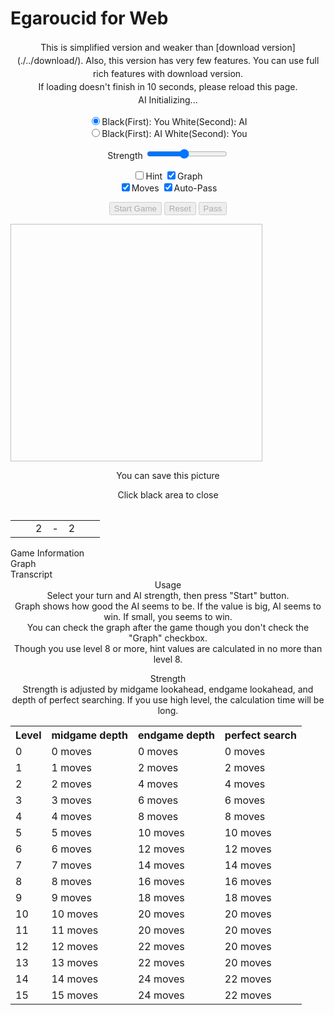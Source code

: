 # Egaroucid for Web

<div align="center" style="line-height: 1.5;">
    <span>This is simplified version and weaker than [download version](./../download/). Also, this version has very few features. You can use full rich features with download version.<br>
    If loading doesn't finish in 10 seconds, please reload this page.<br></span>
    <span id="ai_info">AI Initializing...</span>
</div>
<p align="center">
    <input type="radio" class="radio_size" name="ai_player" value="1" id="white" checked><label for="white" class="setting">Black(First): You White(Second): AI</label>
    <br>
    <input type="radio" class="radio_size" name="ai_player" value="0" id="black"><label for="black" class="setting">Black(First): AI White(Second): You</label>
</p>
<p align="center">
    <label>
        <span class="setting">Strength</span>
        <input type="range" id="ai_level" min="0" max="15" step="1" value="7">
    </label>
    <span class="setting" id="ai_level_label"></span>
</p>
<p align="center">
    <label><input type="checkbox" id="show_value" unchecked><span class="setting">Hint</span></label>
    <label><input type="checkbox" id="show_graph" checked><span class="setting">Graph</span></label>
    <br>
    <label><input type="checkbox" id="show_legal" checked><span class="setting">Moves</span></label>
    <label><input type="checkbox" id="auto_pass" checked><span class="setting">Auto-Pass</span></label>
</p>
<div align="center">
    <div class="buttons">
        <input type="submit" class="setting" value="Start Game" onclick="start()" id="start" disabled>
        <input type="submit" class="setting" value="Reset" onclick="reset()" id="reset" disabled>
        <input type="submit" class="setting" value="Pass" onclick="pass()" id="pass" disabled>
    </div>
</div>
<div class="popup" id="js-popup">
    <div class="popup-inner">
        <p align="center" class="sub_title" id="result_text"></p>
        <img class="image" id="game_result" width="80%" height="auto" style="aspect-ratio: 1.06;">
        <p align="center" class="hidden" id="tweet_result"></p>
        <p align="center" class="text">You can save this picture</p>
        <p align="center" class="text">Click black area to close</p>
    </div>
    <div class="black-background" id="js-black-bg"></div>
</div>
<div class="div_main">
    <table class="table_board" align="center" id="table_board"></table>
    <table class="status" id="status" align="center">
        <tr>
            <td class="status_cell"><span class="state_blank"></span></td>
            <td class="status_cell"><span class="black_stone"></span></td>
            <td class="status_char"><span class="state_blank">2</span></td>
            <td class="status_char"><span class="state_blank">-</span></td>
            <td class="status_char"><span class="state_blank">2</span></td>
            <td class="status_cell"><span class="white_stone"></span></td>
            <td class="status_cell"><span class="state_blank"></span></td>
        </tr>
    </table>
</div>
<div id="info" class="info">
    <div class="sub_title">Game Information</div>
    <div class="sub_sub_title">Graph</div>
    <div class="chart" id="chart_container">
        <canvas id="graph"></canvas>
    </div>
    <div class="sub_sub_title">Transcript</div>
    <div class="record" id="record"></div>
</div>
<div align="center">
    <div class="sub_title">Usage</div>
    <div class="text">
        Select your turn and AI strength, then press "Start" button.<br>
        Graph shows how good the AI seems to be. If the value is big, AI seems to win. If small, you seems to win.<br>
        You can check the graph after the game though you don't check the "Graph" checkbox.<br>
        Though you use level 8 or more, hint values are calculated in no more than level 8.<br>
    </div>
    <p></p>
    <div class="sub_title">Strength</div>
    <div class="text">
        Strength is adjusted by midgame lookahead, endgame lookahead, and depth of perfect searching. 
        If you use high level, the calculation time will be long.
    </div>
    <div class="table_wrapper">
        <table>
            <tr>
                <th class="text">Level</th>
                <th class="text">midgame depth</th>
                <th class="text">endgame depth</th>
                <th class="text">perfect search</th>
            </tr>
            <tr>
                <td class="text">0</td>
                <td class="text">0 moves</td>
                <td class="text">0 moves</td>
                <td class="text">0 moves</td>
            </tr>
            <tr>
                <td class="text">1</td>
                <td class="text">1 moves</td>
                <td class="text">2 moves</td>
                <td class="text">2 moves</td>
            </tr>
            <tr>
                <td class="text">2</td>
                <td class="text">2 moves</td>
                <td class="text">4 moves</td>
                <td class="text">4 moves</td>
            </tr>
            <tr>
                <td class="text">3</td>
                <td class="text">3 moves</td>
                <td class="text">6 moves</td>
                <td class="text">6 moves</td>
            </tr>
            <tr>
                <td class="text">4</td>
                <td class="text">4 moves</td>
                <td class="text">8 moves</td>
                <td class="text">8 moves</td>
            </tr>
            <tr>
                <td class="text">5</td>
                <td class="text">5 moves</td>
                <td class="text">10 moves</td>
                <td class="text">10 moves</td>
            </tr>
            <tr>
                <td class="text">6</td>
                <td class="text">6 moves</td>
                <td class="text">12 moves</td>
                <td class="text">12 moves</td>
            </tr>
            <tr>
                <td class="text">7</td>
                <td class="text">7 moves</td>
                <td class="text">14 moves</td>
                <td class="text">14 moves</td>
            </tr>
            <tr>
                <td class="text">8</td>
                <td class="text">8 moves</td>
                <td class="text">16 moves</td>
                <td class="text">16 moves</td>
            </tr>
            <tr>
                <td class="text">9</td>
                <td class="text">9 moves</td>
                <td class="text">18 moves</td>
                <td class="text">18 moves</td>
            </tr>
            <tr>
                <td class="text">10</td>
                <td class="text">10 moves</td>
                <td class="text">20 moves</td>
                <td class="text">20 moves</td>
            </tr>
            <tr>
                <td class="text">11</td>
                <td class="text">11 moves</td>
                <td class="text">20 moves</td>
                <td class="text">20 moves</td>
            </tr>
            <tr>
                <td class="text">12</td>
                <td class="text">12 moves</td>
                <td class="text">22 moves</td>
                <td class="text">20 moves</td>
            </tr>
            <tr>
                <td class="text">13</td>
                <td class="text">13 moves</td>
                <td class="text">22 moves</td>
                <td class="text">20 moves</td>
            </tr>
            <tr>
                <td class="text">14</td>
                <td class="text">14 moves</td>
                <td class="text">24 moves</td>
                <td class="text">22 moves</td>
            </tr>
            <tr>
                <td class="text">15</td>
                <td class="text">15 moves</td>
                <td class="text">24 moves</td>
                <td class="text">22 moves</td>
            </tr>
        </table>
    </div>
</div>
<script src="https://cdnjs.cloudflare.com/ajax/libs/Chart.js/2.7.2/Chart.bundle.js"></script>
<script src="https://cdnjs.cloudflare.com/ajax/libs/html2canvas/0.4.1/html2canvas.js"></script>
<script src="script.js"></script>

